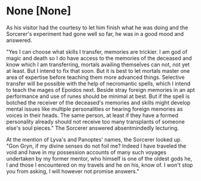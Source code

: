 # None [None]
As his visitor had the courtesy to let him finish what he was doing and the Sorcerer's experiment had gone well so far, he was in a good mood and answered.

"Yes I can choose what skills I transfer, memories are trickier. I am god of magic and death so I do have access to the memories of the deceased and know which I am transferring, mortals availing themselves can not, not yet at least. But I intend to fix that soon. But it is best to let mortals master one area of expertise before teaching them more advanced things. Selective transfer will be possible with the help of necromantic spells, which I intend to teach the mages of Epoidos next. Beside stray foreign memories in an apt performance and use of runes should be minimal at best. But if the spell is botched the receiver of the deceased's memories and skills might develop mental issues like multiple personalities or hearing foreign memories as voices in their heads. The same person, at least if they have a formed personality already should not receive too many transplants of someone else's soul pieces." The Sorcerer answered absentmindedly lecturing.

At the mention of Lyva's and Panoptes' names, the Sorcerer looked up. "Gon Gryn, if my divine senses do not foil me? Indeed I have traveled the void and have in my possession accounts of many such voyages undertaken by my former mentor, who himself is one of the oldest gods he, I and those I encountered on my travels and he on his, know of. I won't stop you from asking, I will however not promise answers."
